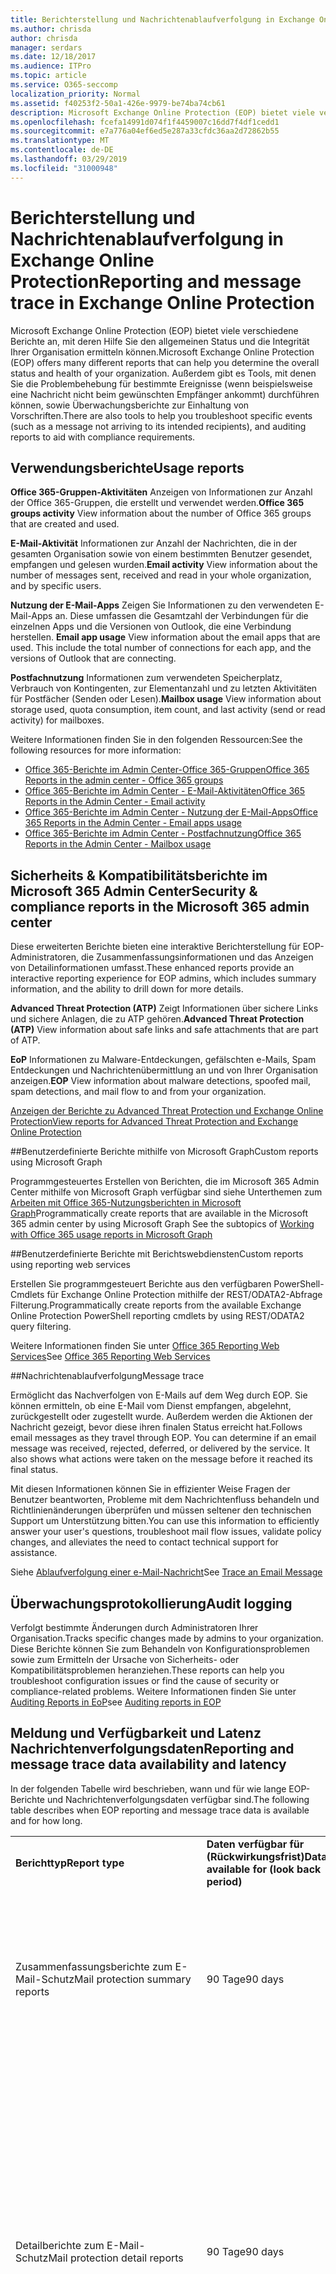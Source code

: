 ```yaml
---
title: Berichterstellung und Nachrichtenablaufverfolgung in Exchange Online Protection
ms.author: chrisda
author: chrisda
manager: serdars
ms.date: 12/18/2017
ms.audience: ITPro
ms.topic: article
ms.service: O365-seccomp
localization_priority: Normal
ms.assetid: f40253f2-50a1-426e-9979-be74ba74cb61
description: Microsoft Exchange Online Protection (EOP) bietet viele verschiedene Berichte an, mit deren Hilfe Sie den allgemeinen Status und die Integrität Ihrer Organisation ermitteln können. Außerdem gibt es Tools, mit denen Sie die Problembehebung für bestimmte Ereignisse (wenn beispielsweise eine Nachricht nicht beim gewünschten Empfänger ankommt) durchführen können, sowie Überwachungsberichte zur Einhaltung von Vorschriften. In der folgenden Tabelle sind die für EOP-Administratoren verfügbaren Berichte und Problembehandlungstools beschrieben.
ms.openlocfilehash: fcefa14991d074f1f4459007c16dd7f4df1cedd1
ms.sourcegitcommit: e7a776a04ef6ed5e287a33cfdc36aa2d72862b55
ms.translationtype: MT
ms.contentlocale: de-DE
ms.lasthandoff: 03/29/2019
ms.locfileid: "31000948"
---
```

# <a name="reporting-and-message-trace-in-exchange-online-protection"></a><span data-ttu-id="42986-105">Berichterstellung und Nachrichtenablaufverfolgung in Exchange Online Protection</span><span class="sxs-lookup"><span data-stu-id="42986-105">Reporting and message trace in Exchange Online Protection</span></span>

<span data-ttu-id="42986-106">Microsoft Exchange Online Protection (EOP) bietet viele verschiedene Berichte an, mit deren Hilfe Sie den allgemeinen Status und die Integrität Ihrer Organisation ermitteln können.</span><span class="sxs-lookup"><span data-stu-id="42986-106">Microsoft Exchange Online Protection (EOP) offers many different reports that can help you determine the overall status and health of your organization.</span></span> <span data-ttu-id="42986-107">Außerdem gibt es Tools, mit denen Sie die Problembehebung für bestimmte Ereignisse (wenn beispielsweise eine Nachricht nicht beim gewünschten Empfänger ankommt) durchführen können, sowie Überwachungsberichte zur Einhaltung von Vorschriften.</span><span class="sxs-lookup"><span data-stu-id="42986-107">There are also tools to help you troubleshoot specific events (such as a message not arriving to its intended recipients), and auditing reports to aid with compliance requirements.</span></span> 

## <a name="usage-reports"></a><span data-ttu-id="42986-108">Verwendungsberichte</span><span class="sxs-lookup"><span data-stu-id="42986-108">Usage reports</span></span>

<span data-ttu-id="42986-109">**Office 365-Gruppen-Aktivitäten** Anzeigen von Informationen zur Anzahl der Office 365-Gruppen, die erstellt und verwendet werden.</span><span class="sxs-lookup"><span data-stu-id="42986-109">**Office 365 groups activity** View information about the number of Office 365 groups that are created and used.</span></span>  

<span data-ttu-id="42986-110">**E-Mail-Aktivität** Informationen zur Anzahl der Nachrichten, die in der gesamten Organisation sowie von einem bestimmten Benutzer gesendet, empfangen und gelesen wurden.</span><span class="sxs-lookup"><span data-stu-id="42986-110">**Email activity** View information about the number of messages sent, received and read in your whole organization, and by specific users.</span></span>  

<span data-ttu-id="42986-p103">**Nutzung der E-Mail-Apps** Zeigen Sie Informationen zu den verwendeten E-Mail-Apps an. Diese umfassen die Gesamtzahl der Verbindungen für die einzelnen Apps und die Versionen von Outlook, die eine Verbindung herstellen.  </span><span class="sxs-lookup"><span data-stu-id="42986-p103">**Email app usage** View information about the email apps that are used. This include the total number of connections for each app, and the versions of Outlook that are connecting.</span></span>  

<span data-ttu-id="42986-113">**Postfachnutzung** Informationen zum verwendeten Speicherplatz, Verbrauch von Kontingenten, zur Elementanzahl und zu letzten Aktivitäten für Postfächer (Senden oder Lesen).</span><span class="sxs-lookup"><span data-stu-id="42986-113">**Mailbox usage** View information about storage used, quota consumption, item count, and last activity (send or read activity) for mailboxes.</span></span>

<span data-ttu-id="42986-114">Weitere Informationen finden Sie in den folgenden Ressourcen:</span><span class="sxs-lookup"><span data-stu-id="42986-114">See the following resources for more information:</span></span>

- [<span data-ttu-id="42986-115">Office 365-Berichte im Admin Center-Office 365-Gruppen</span><span class="sxs-lookup"><span data-stu-id="42986-115">Office 365 Reports in the admin center - Office 365 groups</span></span>](https://go.microsoft.com/fwlink/p/?linkid=861610) 
- [<span data-ttu-id="42986-116">Office 365-Berichte im Admin Center - E-Mail-Aktivitäten</span><span class="sxs-lookup"><span data-stu-id="42986-116">Office 365 Reports in the Admin Center - Email activity</span></span>](https://go.microsoft.com/fwlink/p/?linkid=859706) 
- [<span data-ttu-id="42986-117">Office 365-Berichte im Admin Center - Nutzung der E-Mail-Apps</span><span class="sxs-lookup"><span data-stu-id="42986-117">Office 365 Reports in the Admin Center - Email apps usage</span></span>](https://go.microsoft.com/fwlink/p/?linkid=859707)
- [<span data-ttu-id="42986-118">Office 365-Berichte im Admin Center - Postfachnutzung</span><span class="sxs-lookup"><span data-stu-id="42986-118">Office 365 Reports in the Admin Center - Mailbox usage</span></span>](https://go.microsoft.com/fwlink/p/?linkid=859708)

## <a name="security-amp-compliance-reports-in-the-microsoft-365-admin-center"></a><span data-ttu-id="42986-119">Sicherheits &amp; Kompatibilitätsberichte im Microsoft 365 Admin Center</span><span class="sxs-lookup"><span data-stu-id="42986-119">Security &amp; compliance reports in the Microsoft 365 admin center</span></span>

<span data-ttu-id="42986-120">Diese erweiterten Berichte bieten eine interaktive Berichterstellung für EOP-Administratoren, die Zusammenfassungsinformationen und das Anzeigen von Detailinformationen umfasst.</span><span class="sxs-lookup"><span data-stu-id="42986-120">These enhanced reports provide an interactive reporting experience for EOP admins, which includes summary information, and the ability to drill down for more details.</span></span>  

<span data-ttu-id="42986-121">**Advanced Threat Protection (ATP)** Zeigt Informationen über sichere Links und sichere Anlagen, die zu ATP gehören.</span><span class="sxs-lookup"><span data-stu-id="42986-121">**Advanced Threat Protection (ATP)** View information about safe links and safe attachments that are part of ATP.</span></span>  

<span data-ttu-id="42986-122">**EoP** Informationen zu Malware-Entdeckungen, gefälschten e-Mails, Spam Entdeckungen und Nachrichtenübermittlung an und von Ihrer Organisation anzeigen.</span><span class="sxs-lookup"><span data-stu-id="42986-122">**EOP** View information about malware detections, spoofed mail, spam detections, and mail flow to and from your organization.</span></span>  

[<span data-ttu-id="42986-123">Anzeigen der Berichte zu Advanced Threat Protection und Exchange Online Protection</span><span class="sxs-lookup"><span data-stu-id="42986-123">View reports for Advanced Threat Protection and Exchange Online Protection</span></span>](https://go.microsoft.com/fwlink/p/?linkid=852409) 

##<a name="custom-reports-using-microsoft-graph"></a><span data-ttu-id="42986-124">Benutzerdefinierte Berichte mithilfe von Microsoft Graph</span><span class="sxs-lookup"><span data-stu-id="42986-124">Custom reports using Microsoft Graph</span></span>

<span data-ttu-id="42986-125">Programmgesteuertes Erstellen von Berichten, die im Microsoft 365 Admin Center mithilfe von Microsoft Graph verfügbar sind siehe Unterthemen zum [Arbeiten mit Office 365-Nutzungsberichten in Microsoft Graph](https://go.microsoft.com/fwlink/p/?linkid=865135)</span><span class="sxs-lookup"><span data-stu-id="42986-125">Programmatically create reports that are available in the Microsoft 365 admin center by using Microsoft Graph  See the subtopics of [Working with Office 365 usage reports in Microsoft Graph](https://go.microsoft.com/fwlink/p/?linkid=865135)</span></span> 

##<a name="custom-reports-using-reporting-web-services"></a><span data-ttu-id="42986-126">Benutzerdefinierte Berichte mit Berichtswebdiensten</span><span class="sxs-lookup"><span data-stu-id="42986-126">Custom reports using reporting web services</span></span>

<span data-ttu-id="42986-127">Erstellen Sie programmgesteuert Berichte aus den verfügbaren PowerShell-Cmdlets für Exchange Online Protection mithilfe der REST/ODATA2-Abfrage Filterung.</span><span class="sxs-lookup"><span data-stu-id="42986-127">Programmatically create reports from the available Exchange Online Protection PowerShell reporting cmdlets by using REST/ODATA2 query filtering.</span></span>

<span data-ttu-id="42986-128">Weitere Informationen finden Sie unter [Office 365 Reporting Web Services](https://go.microsoft.com/fwlink/p/?LinkId=279926)</span><span class="sxs-lookup"><span data-stu-id="42986-128">See [Office 365 Reporting Web Services](https://go.microsoft.com/fwlink/p/?LinkId=279926)</span></span> 

##<a name="message-trace"></a><span data-ttu-id="42986-129">Nachrichtenablaufverfolgung</span><span class="sxs-lookup"><span data-stu-id="42986-129">Message trace</span></span>

<span data-ttu-id="42986-p104">Ermöglicht das Nachverfolgen von E-Mails auf dem Weg durch EOP. Sie können ermitteln, ob eine E-Mail vom Dienst empfangen, abgelehnt, zurückgestellt oder zugestellt wurde. Außerdem werden die Aktionen der Nachricht gezeigt, bevor diese ihren finalen Status erreicht hat.</span><span class="sxs-lookup"><span data-stu-id="42986-p104">Follows email messages as they travel through EOP. You can determine if an email message was received, rejected, deferred, or delivered by the service. It also shows what actions were taken on the message before it reached its final status.</span></span>  

<span data-ttu-id="42986-133">Mit diesen Informationen können Sie in effizienter Weise Fragen der Benutzer beantworten, Probleme mit dem Nachrichtenfluss behandeln und Richtlinienänderungen überprüfen und müssen seltener den technischen Support um Unterstützung bitten.</span><span class="sxs-lookup"><span data-stu-id="42986-133">You can use this information to efficiently answer your user's questions, troubleshoot mail flow issues, validate policy changes, and alleviates the need to contact technical support for assistance.</span></span>  

<span data-ttu-id="42986-134">Siehe [Ablaufverfolgung einer e-Mail-Nachricht](http://technet.microsoft.com/library/0c83cde6-5b09-4106-8587-c200cdc59094.aspx)</span><span class="sxs-lookup"><span data-stu-id="42986-134">See [Trace an Email Message](http://technet.microsoft.com/library/0c83cde6-5b09-4106-8587-c200cdc59094.aspx)</span></span> 

## <a name="audit-logging"></a><span data-ttu-id="42986-135">Überwachungsprotokollierung</span><span class="sxs-lookup"><span data-stu-id="42986-135">Audit logging</span></span>

<span data-ttu-id="42986-136">Verfolgt bestimmte Änderungen durch Administratoren Ihrer Organisation.</span><span class="sxs-lookup"><span data-stu-id="42986-136">Tracks specific changes made by admins to your organization.</span></span> <span data-ttu-id="42986-137">Diese Berichte können Sie zum Behandeln von Konfigurationsproblemen sowie zum Ermitteln der Ursache von Sicherheits- oder Kompatibilitätsproblemen heranziehen.</span><span class="sxs-lookup"><span data-stu-id="42986-137">These reports can help you troubleshoot configuration issues or find the cause of security or compliance-related problems.</span></span>  <span data-ttu-id="42986-138">Weitere Informationen finden Sie unter [Auditing Reports in EoP](auditing-reports-in-eop.md)</span><span class="sxs-lookup"><span data-stu-id="42986-138">see [Auditing reports in EOP](auditing-reports-in-eop.md)</span></span> 


## <a name="reporting-and-message-trace-data-availability-and-latency"></a><span data-ttu-id="42986-139">Meldung und Verfügbarkeit und Latenz Nachrichtenverfolgungsdaten</span><span class="sxs-lookup"><span data-stu-id="42986-139">Reporting and message trace data availability and latency</span></span>

<span data-ttu-id="42986-140">In der folgenden Tabelle wird beschrieben, wann und für wie lange EOP-Berichte und Nachrichtenverfolgungsdaten verfügbar sind.</span><span class="sxs-lookup"><span data-stu-id="42986-140">The following table describes when EOP reporting and message trace data is available and for how long.</span></span>
  
||||
|:-----|:-----|:-----|
|<span data-ttu-id="42986-141">**Berichttyp**</span><span class="sxs-lookup"><span data-stu-id="42986-141">**Report type**</span></span> <br/> |<span data-ttu-id="42986-142">**Daten verfügbar für (Rückwirkungsfrist)**</span><span class="sxs-lookup"><span data-stu-id="42986-142">**Data available for (look back period)**</span></span> <br/> |<span data-ttu-id="42986-143">**Latenz**</span><span class="sxs-lookup"><span data-stu-id="42986-143">**Latency**</span></span> <br/> |
|<span data-ttu-id="42986-144">Zusammenfassungsberichte zum E-Mail-Schutz</span><span class="sxs-lookup"><span data-stu-id="42986-144">Mail protection summary reports</span></span>  <br/> |<span data-ttu-id="42986-145">90 Tage</span><span class="sxs-lookup"><span data-stu-id="42986-145">90 days</span></span>  <br/> |<span data-ttu-id="42986-p106">Die Aggregation von Nachrichtendaten ist meistens innerhalb von 24 bis 48 Stunden abgeschlossen. Kleinere inkrementelle, aggregierte Änderungen können bis zu 5 Tage lang auftreten.</span><span class="sxs-lookup"><span data-stu-id="42986-p106">Message data aggregation is mostly complete within 24-48 hours. Some minor incremental aggregated changes may occur for up to 5 days.</span></span>  <br/> |
|<span data-ttu-id="42986-148">Detailberichte zum E-Mail-Schutz</span><span class="sxs-lookup"><span data-stu-id="42986-148">Mail protection detail reports</span></span>  <br/> |<span data-ttu-id="42986-149">90 Tage</span><span class="sxs-lookup"><span data-stu-id="42986-149">90 days</span></span>  <br/> |<span data-ttu-id="42986-p107">Bei Detaildaten, die weniger als 7 Tage alt sind, sollten Daten innerhalb von 24 Stunden erscheinen, sind aber möglicherweise erst 48 Stunden später abgeschlossen. Einige kleinere schrittweise Änderungen können bis zu 5 Tagen dauern.</span><span class="sxs-lookup"><span data-stu-id="42986-p107">For detail data that's less than 7 days old, data should appear within 24 hours but may not be complete until 48 hours. Some minor incremental changes may occur for up to 5 days.</span></span>  <br/> <span data-ttu-id="42986-152">Zum Anzeigen von Detailberichten für Nachrichten, die älter als 7 Tage sind, kann es einige Stunden dauern, bis die Ergebnisse der Nachrichtenablaufverfolgung ausgegeben werden.</span><span class="sxs-lookup"><span data-stu-id="42986-152">To view detail reports for messages that are greater than 7 days old, results may take up to a few hours.</span></span>  <br/> |
|<span data-ttu-id="42986-153">Daten der Nachrichtenablaufverfolgung</span><span class="sxs-lookup"><span data-stu-id="42986-153">Message trace data</span></span>  <br/> |<span data-ttu-id="42986-154">90 Tage</span><span class="sxs-lookup"><span data-stu-id="42986-154">90 days</span></span>  <br/> |<span data-ttu-id="42986-155">Wenn Sie eine Nachrichtenverfolgung für Nachrichten starten, die weniger als 7 Tage alt sind, sollten die Nachrichten innerhalb von 5-30 Minuten erscheinen.</span><span class="sxs-lookup"><span data-stu-id="42986-155">When you run a message trace for messages that are less than 7 days old, the messages should appear within 5-30 minutes.</span></span>  <br/> <span data-ttu-id="42986-156">Wenn Sie eine Ablaufverfolgung für Nachrichten ausführen, die älter als 7 Tage sind, kann es einige Stunden dauern, bis Ergebnisse ausgegeben werden.</span><span class="sxs-lookup"><span data-stu-id="42986-156">When you run a message trace for messages that are greater than 7 days old, results may take up to a few hours.</span></span>  <br/> |
   
> [!NOTE]
> <span data-ttu-id="42986-157">Datenverfügbarkeit und Latenz sind identisch, unabhängig davon, ob Sie über das Microsoft 365 Admin Center oder die Remote-PowerShell angefordert werden.</span><span class="sxs-lookup"><span data-stu-id="42986-157">Data availability and latency is the same whether requested via the Microsoft 365 admin center or remote PowerShell.</span></span> 
  

